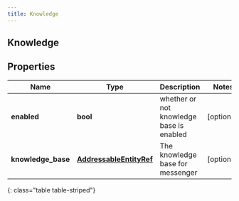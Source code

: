 ```yaml
---
title: Knowledge
---
```

## Knowledge

## Properties

|Name | Type | Description | Notes|
|------------ | ------------- | ------------- | -------------|
| **enabled** | **bool** | whether or not knowledge base is enabled | [optional] |
| **knowledge_base** | [**AddressableEntityRef**](AddressableEntityRef.html) | The knowledge base for messenger | [optional] |
{: class="table table-striped"}


